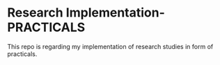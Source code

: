 # Research Implementation-PRACTICALS
This repo is regarding my implementation of research studies in form of practicals.
